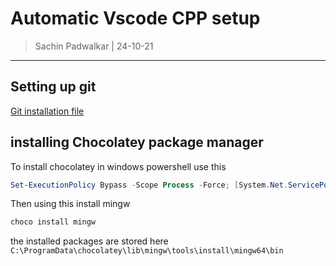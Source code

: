 # Automatic Vscode CPP setup 
>Sachin Padwalkar | 24-10-21

----------------------

## Setting up git 
[Git installation file](https://github.com/git-for-windows/git/releases/download/v2.33.1.windows.1/Git-2.33.1-64-bit.exe)


## installing Chocolatey package manager 
To install chocolatey in windows powershell use this 
```powershell
Set-ExecutionPolicy Bypass -Scope Process -Force; [System.Net.ServicePointManager]::SecurityProtocol = [System.Net.ServicePointManager]::SecurityProtocol -bor 3072; iex ((New-Object System.Net.WebClient).DownloadString('https://community.chocolatey.org/install.ps1'))
```

Then using this install mingw 
```powershell
choco install mingw
```

the installed packages are stored here `C:\ProgramData\chocolatey\lib\mingw\tools\install\mingw64\bin`